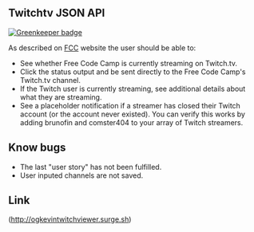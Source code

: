## Twitchtv JSON API

[![Greenkeeper badge](https://badges.greenkeeper.io/OGKevin/FCC-Use-the-Twitchtv-JSON-API.svg)](https://greenkeeper.io/)

As described on [FCC](https://www.freecodecamp.com/challenges/use-the-twitchtv-json-api) website the user should be able to:

* See whether Free Code Camp is currently streaming on Twitch.tv.
* Click the status output and be sent directly to the Free Code Camp's Twitch.tv channel.
* If the Twitch user is currently streaming, see additional details about what they are streaming.
* See a placeholder notification if a streamer has closed their Twitch account (or the account never existed). You can verify this works by adding brunofin and comster404 to your array of Twitch streamers.

## Know bugs

* The last "user story" has not been fulfilled.
* User inputed channels are not saved.

## Link
 (http://ogkevintwitchviewer.surge.sh)
